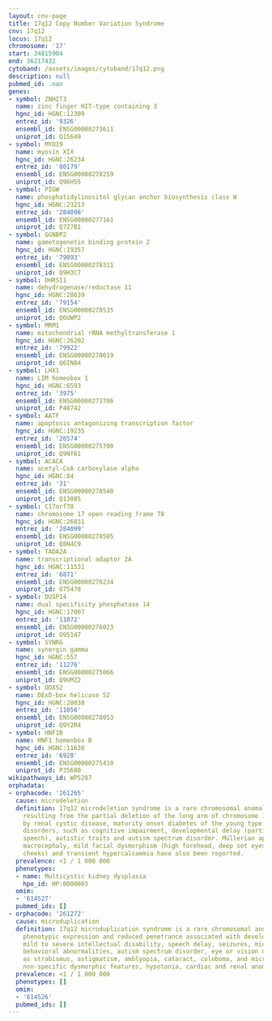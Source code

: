 ```yaml
---
layout: cnv-page
title: 17q12 Copy Number Variation Syndrome
cnv: 17q12
locus: 17q12
chromosome: '17'
start: 34815904
end: 36217432
cytoband: /assets/images/cytoband/17q12.png
description: null
pubmed_id: .nan
genes:
- symbol: ZNHIT3
  name: zinc finger HIT-type containing 3
  hgnc_id: HGNC:12309
  entrez_id: '9326'
  ensembl_id: ENSG00000273611
  uniprot_id: Q15649
- symbol: MYO19
  name: myosin XIX
  hgnc_id: HGNC:26234
  entrez_id: '80179'
  ensembl_id: ENSG00000278259
  uniprot_id: Q96H55
- symbol: PIGW
  name: phosphatidylinositol glycan anchor biosynthesis class W
  hgnc_id: HGNC:23213
  entrez_id: '284098'
  ensembl_id: ENSG00000277161
  uniprot_id: Q7Z7B1
- symbol: GGNBP2
  name: gametogenetin binding protein 2
  hgnc_id: HGNC:19357
  entrez_id: '79893'
  ensembl_id: ENSG00000278311
  uniprot_id: Q9H3C7
- symbol: DHRS11
  name: dehydrogenase/reductase 11
  hgnc_id: HGNC:28639
  entrez_id: '79154'
  ensembl_id: ENSG00000278535
  uniprot_id: Q6UWP2
- symbol: MRM1
  name: mitochondrial rRNA methyltransferase 1
  hgnc_id: HGNC:26202
  entrez_id: '79922'
  ensembl_id: ENSG00000278619
  uniprot_id: Q6IN84
- symbol: LHX1
  name: LIM homeobox 1
  hgnc_id: HGNC:6593
  entrez_id: '3975'
  ensembl_id: ENSG00000273706
  uniprot_id: P48742
- symbol: AATF
  name: apoptosis antagonizing transcription factor
  hgnc_id: HGNC:19235
  entrez_id: '26574'
  ensembl_id: ENSG00000275700
  uniprot_id: Q9NY61
- symbol: ACACA
  name: acetyl-CoA carboxylase alpha
  hgnc_id: HGNC:84
  entrez_id: '31'
  ensembl_id: ENSG00000278540
  uniprot_id: Q13085
- symbol: C17orf78
  name: chromosome 17 open reading frame 78
  hgnc_id: HGNC:26831
  entrez_id: '284099'
  ensembl_id: ENSG00000278505
  uniprot_id: Q8N4C9
- symbol: TADA2A
  name: transcriptional adaptor 2A
  hgnc_id: HGNC:11531
  entrez_id: '6871'
  ensembl_id: ENSG00000276234
  uniprot_id: O75478
- symbol: DUSP14
  name: dual specificity phosphatase 14
  hgnc_id: HGNC:17007
  entrez_id: '11072'
  ensembl_id: ENSG00000276023
  uniprot_id: O95147
- symbol: SYNRG
  name: synergin gamma
  hgnc_id: HGNC:557
  entrez_id: '11276'
  ensembl_id: ENSG00000275066
  uniprot_id: Q9UMZ2
- symbol: DDX52
  name: DExD-box helicase 52
  hgnc_id: HGNC:20038
  entrez_id: '11056'
  ensembl_id: ENSG00000278053
  uniprot_id: Q9Y2R4
- symbol: HNF1B
  name: HNF1 homeobox B
  hgnc_id: HGNC:11630
  entrez_id: '6928'
  ensembl_id: ENSG00000275410
  uniprot_id: P35680
wikipathways_id: WP5287
orphadata:
- orphacode: '261265'
  cause: microdeletion
  definition: 17q12 microdeletion syndrome is a rare chromosomal anomaly syndrome
    resulting from the partial deletion of the long arm of chromosome 17 characterized
    by renal cystic disease, maturity onset diabetes of the young type 5, and neurodevelopmental
    disorders, such as cognitive impairment, developmental delay (particularly of
    speech), autistic traits and autism spectrum disorder. Müllerian aplasia in females,
    macrocephaly, mild facial dysmorphism (high forehead, deep set eyes and chubby
    cheeks) and transient hypercalcaemia have also been reported.
  prevalence: <1 / 1 000 000
  phenotypes:
  - name: Multicystic kidney dysplasia
    hpo_id: HP:0000003
  omim:
  - '614527'
  pubmed_ids: []
- orphacode: '261272'
  cause: microduplication
  definition: 17q12 microduplication syndrome is a rare chromosomal anomaly with variable
    phenotypic expression and reduced penetrance associated with developmental delay,
    mild to severe intellectual disability, speech delay, seizures, microcephaly,
    behavioral abnormalities, autism spectrum disorder, eye or vision defects (such
    as strabismus, astigmatism, amblyopia, cataract, coloboma, and microphthalmia),
    non-specific dysmorphic features, hypotonia, cardiac and renal anomalies, schizophrenia.
  prevalence: <1 / 1 000 000
  phenotypes: []
  omim:
  - '614526'
  pubmed_ids: []
---
```

